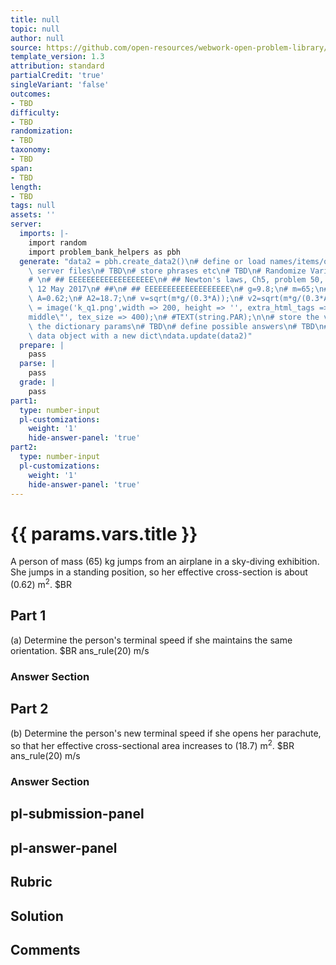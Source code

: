 ```yaml
---
title: null
topic: null
author: null
source: https://github.com/open-resources/webwork-open-problem-library/tree/master/Contrib/BrockPhysics/College_Physics_Urone/5.Friction_Drag_and_Elasticity/ch5-50.pg
template_version: 1.3
attribution: standard
partialCredit: 'true'
singleVariant: 'false'
outcomes:
- TBD
difficulty:
- TBD
randomization:
- TBD
taxonomy:
- TBD
span:
- TBD
length:
- TBD
tags: null
assets: ''
server:
  imports: |-
    import random
    import problem_bank_helpers as pbh
  generate: "data2 = pbh.create_data2()\n# define or load names/items/objects from\
    \ server files\n# TBD\n# store phrases etc\n# TBD\n# Randomize Variables\n# \n\
    # \n# ## EEEEEEEEEEEEEEEEEEE\n# ## Newton's laws, Ch5, problem 50, D'Agostino,\
    \ 12 May 2017\n# ##\n# ## EEEEEEEEEEEEEEEEEEE\n# g=9.8;\n# m=65;\n# W=m*g;\n#\
    \ A=0.62;\n# A2=18.7;\n# v=sqrt(m*g/(0.3*A));\n# v2=sqrt(m*g/(0.3*A2));\n# #string\
    \ = image('k_q1.png',width => 200, height => '', extra_html_tags =>\n# #'align=\"\
    middle\"', tex_size => 400);\n# #TEXT(string.PAR);\n\n# store the variables in\
    \ the dictionary params\n# TBD\n# define possible answers\n# TBD\n# Update the\
    \ data object with a new dict\ndata.update(data2)"
  prepare: |
    pass
  parse: |
    pass
  grade: |
    pass
part1:
  type: number-input
  pl-customizations:
    weight: '1'
    hide-answer-panel: 'true'
part2:
  type: number-input
  pl-customizations:
    weight: '1'
    hide-answer-panel: 'true'
---
```


# {{ params.vars.title }} 


A person of mass (65) kg jumps from an airplane in a sky-diving exhibition. She jumps in a standing position, so her effective cross-section is about (0.62) m<sup>2</sup>. $BR

## Part 1 
(a) Determine the person's terminal speed if she maintains the same orientation. $BR ans_rule(20)  m/s 


 ### Answer Section

## Part 2 
(b) Determine the person's new terminal speed if she opens her parachute, so that her effective cross-sectional area increases to (18.7) m<sup>2</sup>. $BR ans_rule(20)  m/s 


 ### Answer Section


## pl-submission-panel 


## pl-answer-panel 


## Rubric 


## Solution 


## Comments 


